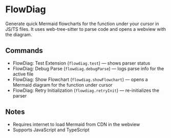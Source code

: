 # FlowDiag

Generate quick Mermaid flowcharts for the function under your cursor in JS/TS files. It uses web-tree-sitter to parse code and opens a webview with the diagram.

## Commands
- FlowDiag: Test Extension (`flowdiag.test`) — shows parser status
- FlowDiag: Debug Parse (`flowdiag.debugParse`) — logs parse info for the active file
- FlowDiag: Show Flowchart (`flowdiag.showFlowchart`) — opens a Mermaid diagram for the function under cursor
- FlowDiag: Retry Initialization (`flowdiag.retryInit`) — re-initializes the parser

## Notes
- Requires internet to load Mermaid from CDN in the webview
- Supports JavaScript and TypeScript
